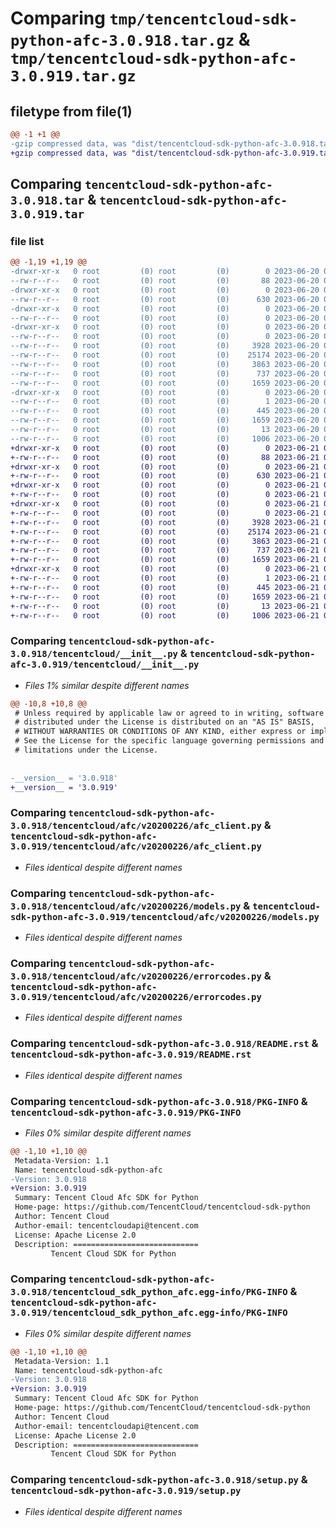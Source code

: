 # Comparing `tmp/tencentcloud-sdk-python-afc-3.0.918.tar.gz` & `tmp/tencentcloud-sdk-python-afc-3.0.919.tar.gz`

## filetype from file(1)

```diff
@@ -1 +1 @@
-gzip compressed data, was "dist/tencentcloud-sdk-python-afc-3.0.918.tar", last modified: Tue Jun 20 02:31:55 2023, max compression
+gzip compressed data, was "dist/tencentcloud-sdk-python-afc-3.0.919.tar", last modified: Wed Jun 21 00:16:22 2023, max compression
```

## Comparing `tencentcloud-sdk-python-afc-3.0.918.tar` & `tencentcloud-sdk-python-afc-3.0.919.tar`

### file list

```diff
@@ -1,19 +1,19 @@
-drwxr-xr-x   0 root         (0) root         (0)        0 2023-06-20 02:31:55.000000 tencentcloud-sdk-python-afc-3.0.918/
--rw-r--r--   0 root         (0) root         (0)       88 2023-06-20 02:31:55.000000 tencentcloud-sdk-python-afc-3.0.918/setup.cfg
-drwxr-xr-x   0 root         (0) root         (0)        0 2023-06-20 02:31:55.000000 tencentcloud-sdk-python-afc-3.0.918/tencentcloud/
--rw-r--r--   0 root         (0) root         (0)      630 2023-06-20 02:31:55.000000 tencentcloud-sdk-python-afc-3.0.918/tencentcloud/__init__.py
-drwxr-xr-x   0 root         (0) root         (0)        0 2023-06-20 02:31:55.000000 tencentcloud-sdk-python-afc-3.0.918/tencentcloud/afc/
--rw-r--r--   0 root         (0) root         (0)        0 2023-06-20 02:31:55.000000 tencentcloud-sdk-python-afc-3.0.918/tencentcloud/afc/__init__.py
-drwxr-xr-x   0 root         (0) root         (0)        0 2023-06-20 02:31:55.000000 tencentcloud-sdk-python-afc-3.0.918/tencentcloud/afc/v20200226/
--rw-r--r--   0 root         (0) root         (0)        0 2023-06-20 02:31:55.000000 tencentcloud-sdk-python-afc-3.0.918/tencentcloud/afc/v20200226/__init__.py
--rw-r--r--   0 root         (0) root         (0)     3928 2023-06-20 02:31:55.000000 tencentcloud-sdk-python-afc-3.0.918/tencentcloud/afc/v20200226/afc_client.py
--rw-r--r--   0 root         (0) root         (0)    25174 2023-06-20 02:31:55.000000 tencentcloud-sdk-python-afc-3.0.918/tencentcloud/afc/v20200226/models.py
--rw-r--r--   0 root         (0) root         (0)     3863 2023-06-20 02:31:55.000000 tencentcloud-sdk-python-afc-3.0.918/tencentcloud/afc/v20200226/errorcodes.py
--rw-r--r--   0 root         (0) root         (0)      737 2023-06-20 02:31:55.000000 tencentcloud-sdk-python-afc-3.0.918/README.rst
--rw-r--r--   0 root         (0) root         (0)     1659 2023-06-20 02:31:55.000000 tencentcloud-sdk-python-afc-3.0.918/PKG-INFO
-drwxr-xr-x   0 root         (0) root         (0)        0 2023-06-20 02:31:55.000000 tencentcloud-sdk-python-afc-3.0.918/tencentcloud_sdk_python_afc.egg-info/
--rw-r--r--   0 root         (0) root         (0)        1 2023-06-20 02:31:55.000000 tencentcloud-sdk-python-afc-3.0.918/tencentcloud_sdk_python_afc.egg-info/dependency_links.txt
--rw-r--r--   0 root         (0) root         (0)      445 2023-06-20 02:31:55.000000 tencentcloud-sdk-python-afc-3.0.918/tencentcloud_sdk_python_afc.egg-info/SOURCES.txt
--rw-r--r--   0 root         (0) root         (0)     1659 2023-06-20 02:31:55.000000 tencentcloud-sdk-python-afc-3.0.918/tencentcloud_sdk_python_afc.egg-info/PKG-INFO
--rw-r--r--   0 root         (0) root         (0)       13 2023-06-20 02:31:55.000000 tencentcloud-sdk-python-afc-3.0.918/tencentcloud_sdk_python_afc.egg-info/top_level.txt
--rw-r--r--   0 root         (0) root         (0)     1006 2023-06-20 02:31:55.000000 tencentcloud-sdk-python-afc-3.0.918/setup.py
+drwxr-xr-x   0 root         (0) root         (0)        0 2023-06-21 00:16:22.000000 tencentcloud-sdk-python-afc-3.0.919/
+-rw-r--r--   0 root         (0) root         (0)       88 2023-06-21 00:16:22.000000 tencentcloud-sdk-python-afc-3.0.919/setup.cfg
+drwxr-xr-x   0 root         (0) root         (0)        0 2023-06-21 00:16:22.000000 tencentcloud-sdk-python-afc-3.0.919/tencentcloud/
+-rw-r--r--   0 root         (0) root         (0)      630 2023-06-21 00:16:22.000000 tencentcloud-sdk-python-afc-3.0.919/tencentcloud/__init__.py
+drwxr-xr-x   0 root         (0) root         (0)        0 2023-06-21 00:16:22.000000 tencentcloud-sdk-python-afc-3.0.919/tencentcloud/afc/
+-rw-r--r--   0 root         (0) root         (0)        0 2023-06-21 00:16:22.000000 tencentcloud-sdk-python-afc-3.0.919/tencentcloud/afc/__init__.py
+drwxr-xr-x   0 root         (0) root         (0)        0 2023-06-21 00:16:22.000000 tencentcloud-sdk-python-afc-3.0.919/tencentcloud/afc/v20200226/
+-rw-r--r--   0 root         (0) root         (0)        0 2023-06-21 00:16:22.000000 tencentcloud-sdk-python-afc-3.0.919/tencentcloud/afc/v20200226/__init__.py
+-rw-r--r--   0 root         (0) root         (0)     3928 2023-06-21 00:16:22.000000 tencentcloud-sdk-python-afc-3.0.919/tencentcloud/afc/v20200226/afc_client.py
+-rw-r--r--   0 root         (0) root         (0)    25174 2023-06-21 00:16:22.000000 tencentcloud-sdk-python-afc-3.0.919/tencentcloud/afc/v20200226/models.py
+-rw-r--r--   0 root         (0) root         (0)     3863 2023-06-21 00:16:22.000000 tencentcloud-sdk-python-afc-3.0.919/tencentcloud/afc/v20200226/errorcodes.py
+-rw-r--r--   0 root         (0) root         (0)      737 2023-06-21 00:16:22.000000 tencentcloud-sdk-python-afc-3.0.919/README.rst
+-rw-r--r--   0 root         (0) root         (0)     1659 2023-06-21 00:16:22.000000 tencentcloud-sdk-python-afc-3.0.919/PKG-INFO
+drwxr-xr-x   0 root         (0) root         (0)        0 2023-06-21 00:16:22.000000 tencentcloud-sdk-python-afc-3.0.919/tencentcloud_sdk_python_afc.egg-info/
+-rw-r--r--   0 root         (0) root         (0)        1 2023-06-21 00:16:22.000000 tencentcloud-sdk-python-afc-3.0.919/tencentcloud_sdk_python_afc.egg-info/dependency_links.txt
+-rw-r--r--   0 root         (0) root         (0)      445 2023-06-21 00:16:22.000000 tencentcloud-sdk-python-afc-3.0.919/tencentcloud_sdk_python_afc.egg-info/SOURCES.txt
+-rw-r--r--   0 root         (0) root         (0)     1659 2023-06-21 00:16:22.000000 tencentcloud-sdk-python-afc-3.0.919/tencentcloud_sdk_python_afc.egg-info/PKG-INFO
+-rw-r--r--   0 root         (0) root         (0)       13 2023-06-21 00:16:22.000000 tencentcloud-sdk-python-afc-3.0.919/tencentcloud_sdk_python_afc.egg-info/top_level.txt
+-rw-r--r--   0 root         (0) root         (0)     1006 2023-06-21 00:16:22.000000 tencentcloud-sdk-python-afc-3.0.919/setup.py
```

### Comparing `tencentcloud-sdk-python-afc-3.0.918/tencentcloud/__init__.py` & `tencentcloud-sdk-python-afc-3.0.919/tencentcloud/__init__.py`

 * *Files 1% similar despite different names*

```diff
@@ -10,8 +10,8 @@
 # Unless required by applicable law or agreed to in writing, software
 # distributed under the License is distributed on an "AS IS" BASIS,
 # WITHOUT WARRANTIES OR CONDITIONS OF ANY KIND, either express or implied.
 # See the License for the specific language governing permissions and
 # limitations under the License.
 
 
-__version__ = '3.0.918'
+__version__ = '3.0.919'
```

### Comparing `tencentcloud-sdk-python-afc-3.0.918/tencentcloud/afc/v20200226/afc_client.py` & `tencentcloud-sdk-python-afc-3.0.919/tencentcloud/afc/v20200226/afc_client.py`

 * *Files identical despite different names*

### Comparing `tencentcloud-sdk-python-afc-3.0.918/tencentcloud/afc/v20200226/models.py` & `tencentcloud-sdk-python-afc-3.0.919/tencentcloud/afc/v20200226/models.py`

 * *Files identical despite different names*

### Comparing `tencentcloud-sdk-python-afc-3.0.918/tencentcloud/afc/v20200226/errorcodes.py` & `tencentcloud-sdk-python-afc-3.0.919/tencentcloud/afc/v20200226/errorcodes.py`

 * *Files identical despite different names*

### Comparing `tencentcloud-sdk-python-afc-3.0.918/README.rst` & `tencentcloud-sdk-python-afc-3.0.919/README.rst`

 * *Files identical despite different names*

### Comparing `tencentcloud-sdk-python-afc-3.0.918/PKG-INFO` & `tencentcloud-sdk-python-afc-3.0.919/PKG-INFO`

 * *Files 0% similar despite different names*

```diff
@@ -1,10 +1,10 @@
 Metadata-Version: 1.1
 Name: tencentcloud-sdk-python-afc
-Version: 3.0.918
+Version: 3.0.919
 Summary: Tencent Cloud Afc SDK for Python
 Home-page: https://github.com/TencentCloud/tencentcloud-sdk-python
 Author: Tencent Cloud
 Author-email: tencentcloudapi@tencent.com
 License: Apache License 2.0
 Description: ============================
         Tencent Cloud SDK for Python
```

### Comparing `tencentcloud-sdk-python-afc-3.0.918/tencentcloud_sdk_python_afc.egg-info/PKG-INFO` & `tencentcloud-sdk-python-afc-3.0.919/tencentcloud_sdk_python_afc.egg-info/PKG-INFO`

 * *Files 0% similar despite different names*

```diff
@@ -1,10 +1,10 @@
 Metadata-Version: 1.1
 Name: tencentcloud-sdk-python-afc
-Version: 3.0.918
+Version: 3.0.919
 Summary: Tencent Cloud Afc SDK for Python
 Home-page: https://github.com/TencentCloud/tencentcloud-sdk-python
 Author: Tencent Cloud
 Author-email: tencentcloudapi@tencent.com
 License: Apache License 2.0
 Description: ============================
         Tencent Cloud SDK for Python
```

### Comparing `tencentcloud-sdk-python-afc-3.0.918/setup.py` & `tencentcloud-sdk-python-afc-3.0.919/setup.py`

 * *Files identical despite different names*

